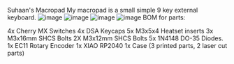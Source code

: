 Suhaan's Macropad
My macropad is a small simple 9 key external keyboard.
![image](https://github.com/user-attachments/assets/e59dbab4-f924-4de3-bfe2-0e0920078fd2)
![image](https://github.com/user-attachments/assets/06045f7b-09ad-4503-9ccc-46bf68a1c76a)
![image](https://github.com/user-attachments/assets/4c5167c2-fa8b-4c96-8b21-d19e4aa514bc)
![image](https://github.com/user-attachments/assets/2461d205-dc0b-41af-b99e-62f38fb2d25e)
BOM for parts:

4x Cherry MX Switches
4x DSA Keycaps
5x M3x5x4 Heatset inserts
3x M3x16mm SHCS Bolts
2X M3x12mm SHCS Bolts
5x 1N4148 DO-35 Diodes.
1x EC11 Rotary Encoder
1x XIAO RP2040
1x Case (3 printed parts, 2 laser cut parts)
